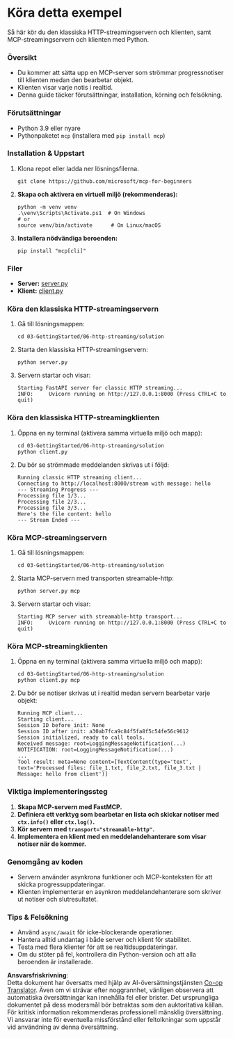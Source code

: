 <!--
CO_OP_TRANSLATOR_METADATA:
{
  "original_hash": "4c4da5949611d91b06d8a5d450aae8d6",
  "translation_date": "2025-07-13T21:20:12+00:00",
  "source_file": "03-GettingStarted/06-http-streaming/solution/python/README.md",
  "language_code": "sv"
}
-->
# Köra detta exempel

Så här kör du den klassiska HTTP-streamingservern och klienten, samt MCP-streamingservern och klienten med Python.

### Översikt

- Du kommer att sätta upp en MCP-server som strömmar progressnotiser till klienten medan den bearbetar objekt.
- Klienten visar varje notis i realtid.
- Denna guide täcker förutsättningar, installation, körning och felsökning.

### Förutsättningar

- Python 3.9 eller nyare
- Pythonpaketet `mcp` (installera med `pip install mcp`)

### Installation & Uppstart

1. Klona repot eller ladda ner lösningsfilerna.

   ```pwsh
   git clone https://github.com/microsoft/mcp-for-beginners
   ```

1. **Skapa och aktivera en virtuell miljö (rekommenderas):**

   ```pwsh
   python -m venv venv
   .\venv\Scripts\Activate.ps1  # On Windows
   # or
   source venv/bin/activate      # On Linux/macOS
   ```

1. **Installera nödvändiga beroenden:**

   ```pwsh
   pip install "mcp[cli]"
   ```

### Filer

- **Server:** [server.py](../../../../../../03-GettingStarted/06-http-streaming/solution/python/server.py)
- **Klient:** [client.py](../../../../../../03-GettingStarted/06-http-streaming/solution/python/client.py)

### Köra den klassiska HTTP-streamingservern

1. Gå till lösningsmappen:

   ```pwsh
   cd 03-GettingStarted/06-http-streaming/solution
   ```

2. Starta den klassiska HTTP-streamingservern:

   ```pwsh
   python server.py
   ```

3. Servern startar och visar:

   ```
   Starting FastAPI server for classic HTTP streaming...
   INFO:     Uvicorn running on http://127.0.0.1:8000 (Press CTRL+C to quit)
   ```

### Köra den klassiska HTTP-streamingklienten

1. Öppna en ny terminal (aktivera samma virtuella miljö och mapp):

   ```pwsh
   cd 03-GettingStarted/06-http-streaming/solution
   python client.py
   ```

2. Du bör se strömmade meddelanden skrivas ut i följd:

   ```text
   Running classic HTTP streaming client...
   Connecting to http://localhost:8000/stream with message: hello
   --- Streaming Progress ---
   Processing file 1/3...
   Processing file 2/3...
   Processing file 3/3...
   Here's the file content: hello
   --- Stream Ended ---
   ```

### Köra MCP-streamingservern

1. Gå till lösningsmappen:
   ```pwsh
   cd 03-GettingStarted/06-http-streaming/solution
   ```
2. Starta MCP-servern med transporten streamable-http:
   ```pwsh
   python server.py mcp
   ```
3. Servern startar och visar:
   ```
   Starting MCP server with streamable-http transport...
   INFO:     Uvicorn running on http://127.0.0.1:8000 (Press CTRL+C to quit)
   ```

### Köra MCP-streamingklienten

1. Öppna en ny terminal (aktivera samma virtuella miljö och mapp):
   ```pwsh
   cd 03-GettingStarted/06-http-streaming/solution
   python client.py mcp
   ```
2. Du bör se notiser skrivas ut i realtid medan servern bearbetar varje objekt:
   ```
   Running MCP client...
   Starting client...
   Session ID before init: None
   Session ID after init: a30ab7fca9c84f5fa8f5c54fe56c9612
   Session initialized, ready to call tools.
   Received message: root=LoggingMessageNotification(...)
   NOTIFICATION: root=LoggingMessageNotification(...)
   ...
   Tool result: meta=None content=[TextContent(type='text', text='Processed files: file_1.txt, file_2.txt, file_3.txt | Message: hello from client')]
   ```

### Viktiga implementeringssteg

1. **Skapa MCP-servern med FastMCP.**
2. **Definiera ett verktyg som bearbetar en lista och skickar notiser med `ctx.info()` eller `ctx.log()`.**
3. **Kör servern med `transport="streamable-http"`.**
4. **Implementera en klient med en meddelandehanterare som visar notiser när de kommer.**

### Genomgång av koden
- Servern använder asynkrona funktioner och MCP-konteksten för att skicka progressuppdateringar.
- Klienten implementerar en asynkron meddelandehanterare som skriver ut notiser och slutresultatet.

### Tips & Felsökning

- Använd `async/await` för icke-blockerande operationer.
- Hantera alltid undantag i både server och klient för stabilitet.
- Testa med flera klienter för att se realtidsuppdateringar.
- Om du stöter på fel, kontrollera din Python-version och att alla beroenden är installerade.

**Ansvarsfriskrivning**:  
Detta dokument har översatts med hjälp av AI-översättningstjänsten [Co-op Translator](https://github.com/Azure/co-op-translator). Även om vi strävar efter noggrannhet, vänligen observera att automatiska översättningar kan innehålla fel eller brister. Det ursprungliga dokumentet på dess modersmål bör betraktas som den auktoritativa källan. För kritisk information rekommenderas professionell mänsklig översättning. Vi ansvarar inte för eventuella missförstånd eller feltolkningar som uppstår vid användning av denna översättning.